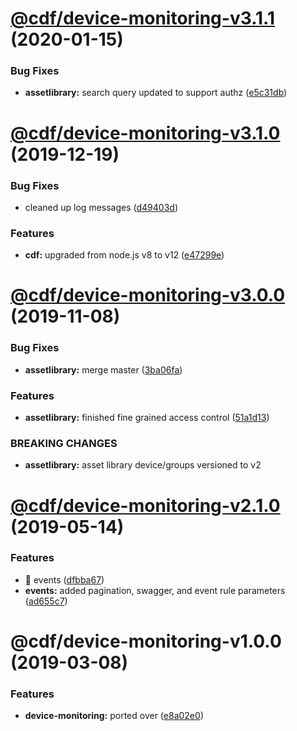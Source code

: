# [@cdf/device-monitoring-v3.1.1](https://git-codecommit.us-west-2.amazonaws.com/v1/repos/cdf-core/compare/@cdf/device-monitoring-v3.1.0...@cdf/device-monitoring-v3.1.1) (2020-01-15)


### Bug Fixes

* **assetlibrary:** search query updated to support authz ([e5c31db](https://git-codecommit.us-west-2.amazonaws.com/v1/repos/cdf-core/commit/e5c31db609841406d98733e62e3ed93073ffbb1f))

# [@cdf/device-monitoring-v3.1.0](https://git-codecommit.us-west-2.amazonaws.com/v1/repos/cdf-core/compare/@cdf/device-monitoring-v3.0.0...@cdf/device-monitoring-v3.1.0) (2019-12-19)


### Bug Fixes

* cleaned up log messages ([d49403d](https://git-codecommit.us-west-2.amazonaws.com/v1/repos/cdf-core/commit/d49403d11f3f73ea8c5ce061bfa790ec40cd8c13))


### Features

* **cdf:** upgraded from node.js v8 to v12 ([e47299e](https://git-codecommit.us-west-2.amazonaws.com/v1/repos/cdf-core/commit/e47299ee399acf6554a0845048c4fed99251c2b1))

# [@cdf/device-monitoring-v3.0.0](https://git-codecommit.us-west-2.amazonaws.com/v1/repos/cdf-core/compare/@cdf/device-monitoring-v2.1.0...@cdf/device-monitoring-v3.0.0) (2019-11-08)


### Bug Fixes

* **assetlibrary:** merge master ([3ba06fa](https://git-codecommit.us-west-2.amazonaws.com/v1/repos/cdf-core/commit/3ba06fa9fc5b264ceaed0f97ccf45fab97d57a08))


### Features

* **assetlibrary:** finished fine grained access control ([51a1d13](https://git-codecommit.us-west-2.amazonaws.com/v1/repos/cdf-core/commit/51a1d134ec48be2d62edc575998752ff866230bf))


### BREAKING CHANGES

* **assetlibrary:** asset library device/groups versioned to v2

# [@cdf/device-monitoring-v2.1.0](https://git-codecommit.us-west-2.amazonaws.com/v1/repos/cdf-core/compare/@cdf/device-monitoring-v2.0.0...@cdf/device-monitoring-v2.1.0) (2019-05-14)


### Features

* 🎸 events ([dfbba67](https://git-codecommit.us-west-2.amazonaws.com/v1/repos/cdf-core/commit/dfbba67))
* **events:** added pagination, swagger, and event rule parameters ([ad655c7](https://git-codecommit.us-west-2.amazonaws.com/v1/repos/cdf-core/commit/ad655c7))

# @cdf/device-monitoring-v1.0.0 (2019-03-08)


### Features

* **device-monitoring:** ported over ([e8a02e0](https://git-codecommit.us-west-2.amazonaws.com/v1/repos/cdf-core/commit/e8a02e0))
